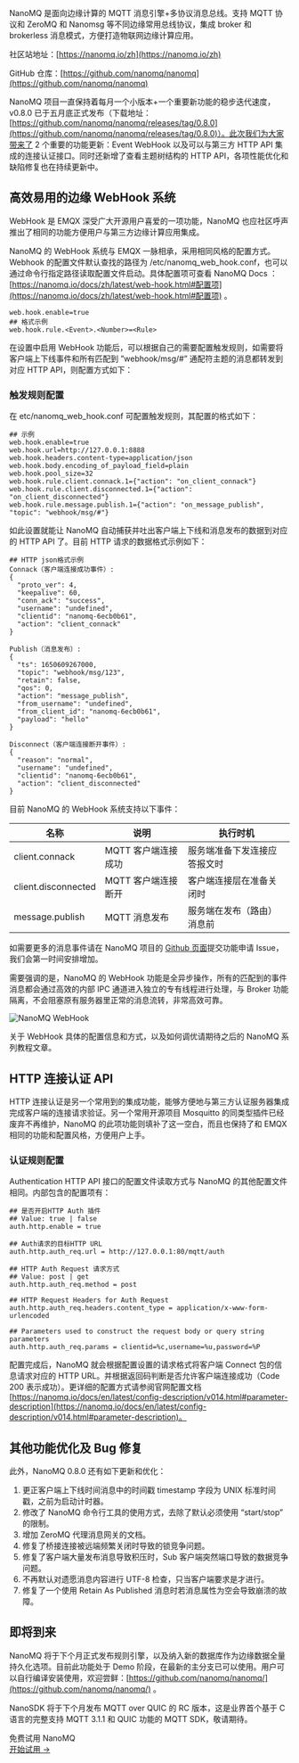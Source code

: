 NanoMQ 是面向边缘计算的 MQTT 消息引擎+多协议消息总线。支持 MQTT 协议和 ZeroMQ 和 Nanomsg 等不同边缘常用总线协议，集成 broker 和 brokerless 消息模式，方便打造物联网边缘计算应用。

社区站地址：[https://nanomq.io/zh](https://nanomq.io/zh)

GitHub 仓库：[https://github.com/nanomq/nanomq](https://github.com/nanomq/nanomq)

NanoMQ 项目一直保持着每月一个小版本+一个重要新功能的稳步迭代速度，v0.8.0 已于五月底正式发布（下载地址：[https://github.com/nanomq/nanomq/releases/tag/0.8.0](https://github.com/nanomq/nanomq/releases/tag/0.8.0)）。此次我们为大家带来了 2 个重要的功能更新：Event WebHook 以及可以与第三方 HTTP API 集成的连接认证接口。同时还新增了查看主题树结构的 HTTP API，各项性能优化和缺陷修复也在持续更新中。

## 高效易用的边缘 WebHook 系统

WebHook 是 EMQX 深受广大开源用户喜爱的一项功能，NanoMQ 也应社区呼声推出了相同的功能方便用户与第三方边缘计算应用集成。

NanoMQ 的 WebHook 系统与 EMQX 一脉相承，采用相同风格的配置方式。Webhook 的配置文件默认查找的路径为 /etc/nanomq_web_hook.conf，也可以通过命令行指定路径读取配置文件启动。具体配置项可查看 NanoMQ Docs ：[https://nanomq.io/docs/zh/latest/web-hook.html#配置项](https://nanomq.io/docs/zh/latest/web-hook.html#配置项) 。

```
web.hook.enable=true
## 格式示例
web.hook.rule.<Event>.<Number>=<Rule>
```

在设置中启用 WebHook 功能后，可以根据自己的需要配置触发规则，如需要将客户端上下线事件和所有匹配到 ”webhook/msg/#” 通配符主题的消息都转发到对应 HTTP API，则配置方式如下：

### 触发规则配置

在 etc/nanomq_web_hook.conf 可配置触发规则，其配置的格式如下：

```
## 示例
web.hook.enable=true
web.hook.url=http://127.0.0.1:8888
web.hook.headers.content-type=application/json
web.hook.body.encoding_of_payload_field=plain
web.hook.pool_size=32
web.hook.rule.client.connack.1={"action": "on_client_connack"}
web.hook.rule.client.disconnected.1={"action": "on_client_disconnected"}
web.hook.rule.message.publish.1={"action": "on_message_publish", "topic": "webhook/msg/#"}
```

如此设置就能让 NanoMQ 自动捕获并吐出客户端上下线和消息发布的数据到对应的 HTTP API 了。目前 HTTP 请求的数据格式示例如下：

```
## HTTP json格式示例
Connack（客户端连接成功事件）:
{
  "proto_ver": 4,
  "keepalive": 60,
  "conn_ack": "success",
  "username": "undefined",
  "clientid": "nanomq-6ecb0b61",
  "action": "client_connack"
}

Publish（消息发布）:
{
  "ts": 1650609267000,
  "topic": "webhook/msg/123",
  "retain": false,
  "qos": 0,
  "action": "message_publish",
  "from_username": "undefined",
  "from_client_id": "nanomq-6ecb0b61",
  "payload": "hello"
}

Disconnect（客户端连接断开事件）:
{
  "reason": "normal",
  "username": "undefined",
  "clientid": "nanomq-6ecb0b61",
  "action": "client_disconnected"
}
```

目前 NanoMQ 的 WebHook 系统支持以下事件：

| 名称                | 说明                | 执行时机                     |
| ------------------- | ------------------- | ---------------------------- |
| client.connack      | MQTT 客户端连接成功 | 服务端准备下发连接应答报文时 |
| client.disconnected | MQTT 客户端连接断开 | 客户端连接层在准备关闭时     |
| message.publish     | MQTT 消息发布       | 服务端在发布（路由）消息前   |

如需要更多的消息事件请在 NanoMQ 项目的 [Github 页面](https://github.com/nanomq/nanomq)提交功能申请 Issue，我们会第一时间安排增加。

需要强调的是，NanoMQ 的 WebHook 功能是全异步操作，所有的匹配到的事件消息都会通过高效的内部 IPC 通道进入独立的专有线程进行处理，与 Broker 功能隔离，不会阻塞原有服务器里正常的消息流转，非常高效可靠。

![NanoMQ WebHook](https://assets.emqx.com/images/2b94a37e4267d9b924a1c28cdba2c159.png)


关于 WebHook 具体的配置信息和方式，以及如何调优请期待之后的 NanoMQ 系列教程文章。

## HTTP 连接认证 API

HTTP 连接认证是另一个常用到的集成功能，能够方便地与第三方认证服务器集成完成客户端的连接请求验证。另一个常用开源项目 Mosquitto 的同类型插件已经废弃不再维护，NanoMQ 的此项功能则填补了这一空白，而且也保持了和 EMQX 相同的功能和配置风格，方便用户上手。

### 认证规则配置

Authentication HTTP API 接口的配置文件读取方式与 NanoMQ 的其他配置文件相同。内部包含的配置项有：

```
## 是否开启HTTP Auth 插件
## Value: true | false
auth.http.enable = true

## Auth请求的目标HTTP URL
auth.http.auth_req.url = http://127.0.0.1:80/mqtt/auth

## HTTP Auth Request 请求方式
## Value: post | get
auth.http.auth_req.method = post

## HTTP Request Headers for Auth Request
auth.http.auth_req.headers.content_type = application/x-www-form-urlencoded

## Parameters used to construct the request body or query string parameters
auth.http.auth_req.params = clientid=%c,username=%u,password=%P
```

配置完成后，NanoMQ 就会根据配置设置的请求格式将客户端 Connect 包的信息请求对应的 HTTP URL。并根据返回码判断是否允许客户端连接成功（Code 200 表示成功）。更详细的配置方式请参阅官网配置文档[https://nanomq.io/docs/en/latest/config-description/v014.html#parameter-description](https://nanomq.io/docs/en/latest/config-description/v014.html#parameter-description)。

## 其他功能优化及 Bug 修复

此外，NanoMQ 0.8.0 还有如下更新和优化：

1. 更正客户端上下线时间消息中的时间戳 timestamp 字段为 UNIX 标准时间戳，之前为启动计时器。
2. 修改了 NanoMQ 命令行工具的使用方式，去除了默认必须使用 “start/stop” 的限制。
3. 增加 ZeroMQ 代理消息网关的文档。
4. 修复了桥接连接被远端频繁关闭时导致的锁竞争问题。
5. 修复了客户端大量发布消息导致积压时，Sub 客户端突然端口导致的数据竞争问题。
6. 不再默认对遗愿消息内容进行 UTF-8 检查，只当客户端要求是才进行。
7. 修复了一个使用 Retain As Published 消息时若消息属性为空会导致崩溃的故障。

## 即将到来

NanoMQ 将于下个月正式发布规则引擎，以及纳入新的数据库作为边缘数据全量持久化选项。目前此功能处于 Demo 阶段，在最新的主分支已可以使用。用户可以自行编译安装使用，欢迎尝鲜：[https://github.com/nanomq/nanomq/](https://github.com/nanomq/nanomq/) 。

NanoSDK 将于下个月发布 MQTT over QUIC 的 RC 版本，这是业界首个基于 C 语言的完整支持 MQTT 3.1.1 和 QUIC 功能的 MQTT SDK，敬请期待。


<section class="promotion">
    <div>
        免费试用 NanoMQ
    </div>
    <a href="https://www.emqx.com/zh/try?product=nanomq" class="button is-gradient px-5">开始试用 →</a>
</section>
